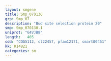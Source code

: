 ```yaml
---
layout: smgene
title: Smp_070130
grp: Smp_07
description: "Bud site selection protein 20"
smp: Smp_070130.1
uniprot: "G4VJB8"
length:   405
cdd: "COG5112, cl22457, pfam12171, smart00451"
kk: K14821
categories: sm
---
```

